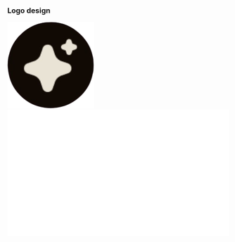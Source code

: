 ### Logo design
![Chatbot Logo](https://github.com/tapoban123/CIEM-Hackathon-2024/blob/main/UI-UX/logos/chatbot_logo.png?raw=true)
![Project logo](https://github.com/tapoban123/CIEM-Hackathon-2024/blob/main/UI-UX/logos/platform_logo.png?raw=true)
